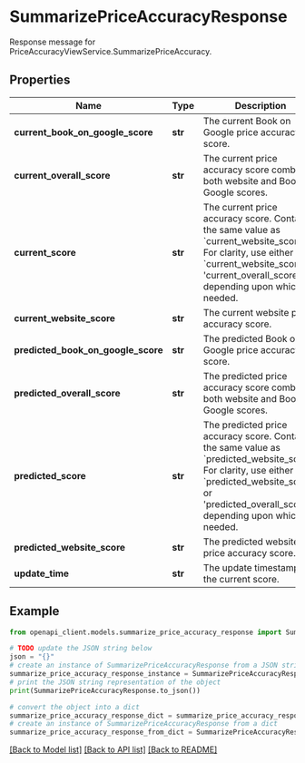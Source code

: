 # SummarizePriceAccuracyResponse

Response message for PriceAccuracyViewService.SummarizePriceAccuracy.

## Properties

Name | Type | Description | Notes
------------ | ------------- | ------------- | -------------
**current_book_on_google_score** | **str** | The current Book on Google price accuracy score. | [optional] 
**current_overall_score** | **str** | The current price accuracy score combining both website and Book on Google scores. | [optional] 
**current_score** | **str** | The current price accuracy score. Contains the same value as &#x60;current_website_score&#x60;. For clarity, use either &#x60;current_website_score&#x60; or &#39;current_overall_score&#x60; depending upon which is needed. | [optional] 
**current_website_score** | **str** | The current website price accuracy score. | [optional] 
**predicted_book_on_google_score** | **str** | The predicted Book on Google price accuracy score. | [optional] 
**predicted_overall_score** | **str** | The predicted price accuracy score combining both website and Book on Google scores. | [optional] 
**predicted_score** | **str** | The predicted price accuracy score. Contains the same value as &#x60;predicted_website_score&#x60;. For clarity, use either &#x60;predicted_website_score&#x60; or &#39;predicted_overall_score&#x60; depending upon which is needed. | [optional] 
**predicted_website_score** | **str** | The predicted website price accuracy score. | [optional] 
**update_time** | **str** | The update timestamp for the current score. | [optional] 

## Example

```python
from openapi_client.models.summarize_price_accuracy_response import SummarizePriceAccuracyResponse

# TODO update the JSON string below
json = "{}"
# create an instance of SummarizePriceAccuracyResponse from a JSON string
summarize_price_accuracy_response_instance = SummarizePriceAccuracyResponse.from_json(json)
# print the JSON string representation of the object
print(SummarizePriceAccuracyResponse.to_json())

# convert the object into a dict
summarize_price_accuracy_response_dict = summarize_price_accuracy_response_instance.to_dict()
# create an instance of SummarizePriceAccuracyResponse from a dict
summarize_price_accuracy_response_from_dict = SummarizePriceAccuracyResponse.from_dict(summarize_price_accuracy_response_dict)
```
[[Back to Model list]](../README.md#documentation-for-models) [[Back to API list]](../README.md#documentation-for-api-endpoints) [[Back to README]](../README.md)


